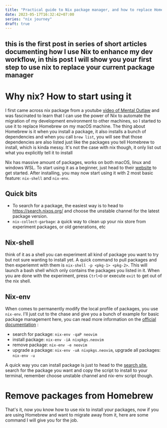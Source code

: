 ```yaml
---
title: "Practical guide to Nix package manager, and how to replace Homebrew with it"
date: 2023-05-17T16:32:42+07:00
series: "nix journey"
draft: true
---
```

this is the first post in series of short articles documenting how I use Nix to enhance my dev workflow, in this post I will show you your first step to use nix to replace your current package manager
----------------
# Why nix? How to start using it

I first came across nix package from a youtube [video of Mental Outlaw](https://youtu.be/BwEIXIjLTNs) and was fascinated to learn that I can use the power of Nix to automate the migration of my development environment to other machines, so I started to use it to replace Homebrew on my macOS machine. The thing about Homebrew is it when you install a package, it also installs a bunch of dependencies and when you call `brew list`, you will see that those dependencies are also listed just like the packages you tell Homebrew to install, which is kinda messy. It's not the case with nix though, it only list out what you explicitly tell it to install

Nix has massive amount of packages, works on both macOS, linux and windows WSL. To start using it as a beginner, just head to their [website](https://nixos.org/) to get started. After installing, you may now start using it with 2 most basic feature: `nix-shell` and `nix-env`.

## Quick bits 
- To search for a package, the easiest way is to head to https://search.nixos.org/ and choose the unstable channel for the latest package version.
- `nix-collect-garbage`: a quick way to clean up your nix store from experiment packages, or old generations, etc

## Nix-shell
think of it as a shell you can experiment all kind of package you want to try but not sure wanting to install yet. A quick command to pull packages and then experiemnt with them is `nix-shell -p <pkg-1> <pkg-2>`. This will launch a bash shell which only contains the packages you listed in it. When you are done with the experiment, press `Ctrl+D` or execute `exit` to get out of the nix shell.

## Nix-env
When comes to permanently modify the local profile of packages, you use `nix-env`. I'll just cut to the chase and give you a bunch of example for basic package management here, you can read more information on the [official documentation](https://nixos.org/manual/nix/stable/package-management/basic-package-mgmt.html) :
  - search for package: `nix-env -qaP neovim`
  - install package: `nix-env -iA nixpkgs.neovim`
  - remove package: `nix-env -e neovim`
  - upgrade a package: `nix-env -uA nixpkgs.neovim`, upgrade all packages: `nix-env -u`

A quick way you can install package is just to head to the [search site](https://search.nixos.org/), search for the package you want and copy the script to install to your terminal, remember choose unstable channel and nix-env script though.

# Remove packages from Homebrew
That's it, now you know how to use nix to install your packages, now if you are using Homebrew and want to migrate away from it, here are some command I will give you for the job. 
